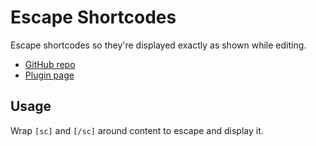 # Escape Shortcodes

Escape shortcodes so they're displayed exactly as shown while editing.

- [GitHub repo](https://github.com/richjenks/wp-escape-shortcode)
- [Plugin page](https://richjenks.com/dev/wp/escape-shortcode/)

## Usage

Wrap `[sc]` and `[/sc]` around content to escape and display it.